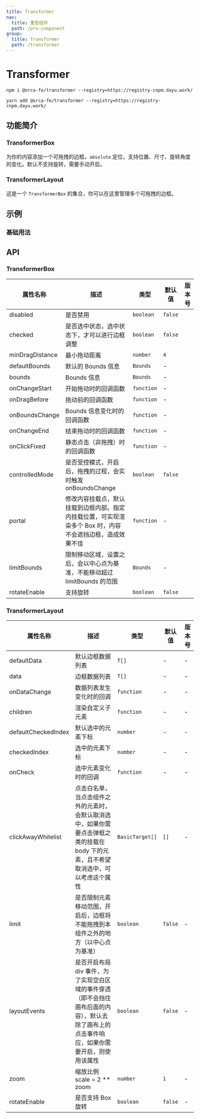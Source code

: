 ```yaml
---
title: Transformer
nav:
  title: 重型组件
  path: /pro-component
group:
  title: Transformer
  path: /transformer
---
```


# Transformer

`npm i @orca-fe/transformer --registry=https://registry-cnpm.dayu.work/`

`yarn add @orca-fe/transformer --registry=https://registry-cnpm.dayu.work/`

## 功能简介

### TransformerBox

为你的内容添加一个可拖拽的边框，`absolute` 定位，支持位置、尺寸、旋转角度的变化。默认不支持旋转，需要手动开启。

### TransformerLayout

这是一个 `TransformerBox` 的集合，你可以在这里管理多个可拖拽的边框。

## 示例

### 基础用法

<code src="../demo/DemoDev.tsx" ></code>

<code src="../demo/Demo1.tsx" ></code>

<code src="../demo/Demo2.tsx" ></code>

## API

### TransformerBox

| 属性名称        | 描述                                                                                                      | 类型       | 默认值  | 版本号 |
| --------------- | --------------------------------------------------------------------------------------------------------- | ---------- | ------- | ------ |
| disabled        | 是否禁用                                                                                                  | `boolean`  | `false` |        |
| checked         | 是否选中状态，选中状态下，才可以进行边框调整                                                              | `boolean`  | `false` |        |
| minDragDistance | 最小拖动距离                                                                                              | `number`   | `4`     |        |
| defaultBounds   | 默认的 Bounds 信息                                                                                        | `Bounds`   | -       |        |
| bounds          | Bounds 信息                                                                                               | `Bounds`   | -       |        |
| onChangeStart   | 开始拖动时的回调函数                                                                                      | `function` | -       |        |
| onDragBefore    | 拖动前的回调函数                                                                                          | `function` | -       |        |
| onBoundsChange  | Bounds 信息变化时的回调函数                                                                               | `function` | -       |        |
| onChangeEnd     | 结束拖动时的回调函数                                                                                      | `function` | -       |        |
| onClickFixed    | 静态点击（非拖拽）时的回调函数                                                                            | `function` | -       |        |
| controlledMode  | 是否受控模式，开启后，拖拽的过程，会实时触发 onBoundsChange                                               | `boolean`  | `false` |        |
| portal          | 修改内容挂载点，默认挂载到边框内部。指定内挂载位置，可实现渲染多个 Box 时，内容不会遮挡边框，造成效果不佳 | `function` | -       |        |
| limitBounds     | 限制移动区域，设置之后，会以中心点为基准，不能移动超过 limitBounds 的范围                                 | `Bounds`   | -       |        |
| rotateEnable    | 支持旋转                                                                                                  | `boolean`  | `false` |        |

### TransformerLayout

| 属性名称            | 描述                                                                                                                                        | 类型            | 默认值  | 版本号 |
| ------------------- | ------------------------------------------------------------------------------------------------------------------------------------------- | --------------- | ------- | ------ |
| defaultData         | 默认边框数据列表                                                                                                                            | `T[]`           | -       | -      |
| data                | 边框数据列表                                                                                                                                | `T[]`           | -       | -      |
| onDataChange        | 数据列表发生变化时的回调                                                                                                                    | `function`      | -       | -      |
| children            | 渲染自定义子元素                                                                                                                            | `function`      | -       | -      |
| defaultCheckedIndex | 默认选中的元素下标                                                                                                                          | `number`        | -       | -      |
| checkedIndex        | 选中的元素下标                                                                                                                              | `number`        | -       | -      |
| onCheck             | 选中元素变化时的回调                                                                                                                        | `function`      | -       | -      |
| clickAwayWhitelist  | 点击白名单，当点击组件之外的元素时，会默认取消选中，如果你需要点击弹框之类的挂载在 body 下的元素，且不希望取消选中，可以考虑这个属性        | `BasicTarget[]` | `[]`    | -      |
| limit               | 是否限制元素移动范围，开启后，边框将不能拖拽到本组件之外的地方（以中心点为基准）                                                            | `boolean`       | `false` | -      |
| layoutEvents        | 是否开启布局 div 事件，为了实现空白区域的事件穿透（即不会挡住画布后面的内容），默认去除了画布上的点击事件响应，如果你需要开启，则使用该属性 | `boolean`       | `false` | -      |
| zoom                | 缩放比例 scale = 2 \*\* zoom                                                                                                                | `number`        | `1`     | -      |
| rotateEnable        | 是否支持 Box 旋转                                                                                                                           | `boolean`       | `false` | -      |
